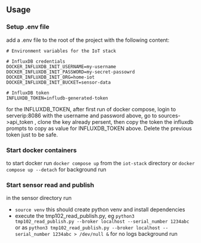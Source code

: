 ## Usage

### Setup .env file

add a .env file to the root of the project with the following content:

```
# Environment variables for the IoT stack

# InfluxDB credentials
DOCKER_INFLUXDB_INIT_USERNAME=my-username
DOCKER_INFLUXDB_INIT_PASSWORD=my-secret-passowrd
DOCKER_INFLUXDB_INIT_ORG=home-iot
DOCKER_INFLUXDB_INIT_BUCKET=sensor-data

# InfluxDB token
INFLUXDB_TOKEN=infludb-generated-token
```

for the INFLUXDB_TOKEN, after first run of docker compose, login to serverip:8086 
with the username and password above, go to sources->api_token , clone the key 
already persent, then copy the token the influxdb prompts to copy
as value for INFLUXDB_TOKEN above. 
Delete the previous token just to be safe.

### Start docker containers

to start docker run `docker compose up` from the `iot-stack` directory or `docker compose up --detach` for background run

### Start sensor read and publish

in the sensor directory run 
- `source venv` this should create python venv and install dependencies
- execute the tmp102_read_publish.py, eg `python3 tmp102_read_publish.py --broker localhost --serial_number 1234abc` or as `python3 tmp102_read_publish.py --broker localhost --serial_number 1234abc > /dev/null &` for no logs background run